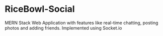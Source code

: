 # RiceBowl-Social
MERN Stack Web Application with features like real-time chatting, posting photos and adding friends. Implemented using Socket.io
